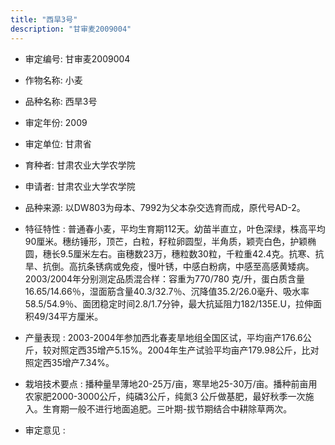 ```yaml
---
title: "西旱3号"
description: "甘审麦2009004"
---
```

* 审定编号:  甘审麦2009004

*  作物名称:  小麦

*  品种名称:  西旱3号

*  审定年份:  2009

*  审定单位:  甘肃省

* 育种者:  甘肃农业大学农学院

*  申请者:  甘肃农业大学农学院

*  品种来源:  以DW803为母本、7992为父本杂交选育而成，原代号AD-2。

*  特征特性 : 
普通春小麦，平均生育期112天。幼苗半直立，叶色深绿，株高平均90厘米。穗纺锤形，顶芒，白粒，籽粒卵圆型，半角质，颖壳白色，护颖椭圆，穗长9.5厘米左右。亩穗数23万，穗粒数30粒，千粒重42.4克。抗寒、抗旱、抗倒。高抗条锈病或免疫，慢叶锈，中感白粉病，中感至高感黄矮病。2003/2004年分别测定品质混合样：容重为770/780 克/升，蛋白质含量16.65/14.66％，湿面筋含量40.3/32.7％、沉降值35.2/26.0毫升、吸水率58.5/54.9％、面团稳定时间2.8/1.7分钟，最大抗延阻力182/135E.U，拉伸面积49/34平方厘米。
 
*  产量表现 : 
2003-2004年参加西北春麦旱地组全国区试，平均亩产176.6公斤，较对照定西35增产5.15%。2004年生产试验平均亩产179.98公斤，比对照定西35增产7.34%。 

*  栽培技术要点 : 
播种量旱薄地20-25万/亩，寒旱地25-30万/亩。播种前亩用农家肥2000-3000公斤，纯磷3公斤，纯氮3 公斤做基肥，最好秋季一次施入。生育期一般不进行地面追肥。三叶期-拔节期结合中耕除草两次。

*  审定意见 : 

